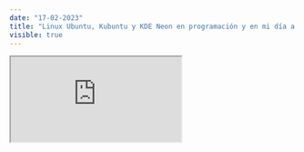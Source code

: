 ```yaml
---
date: "17-02-2023"
title: "Linux Ubuntu, Kubuntu y KDE Neon en programación y en mi día a día"
visible: true
---
```

<iframe src="https://www.youtube.com/embed/mN9ijXQAjcg" allowfullscreen></iframe>
